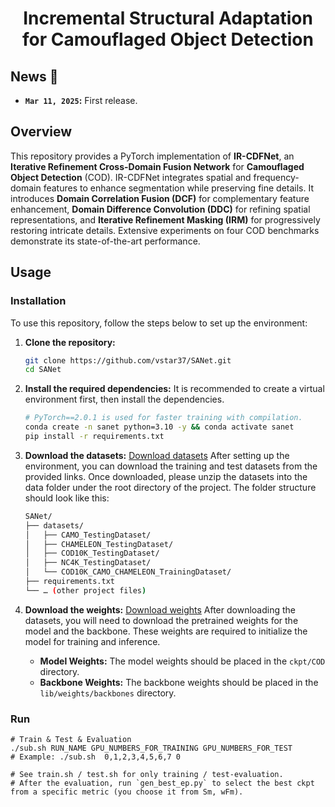 <h1 align="center">Incremental Structural Adaptation for Camouflaged Object Detection</h1>


## News :newspaper:
* **`Mar 11, 2025`:** First release.

## Overview  
This repository provides a PyTorch implementation of **IR-CDFNet**, an **Iterative Refinement Cross-Domain Fusion Network** for **Camouflaged Object Detection** (COD). IR-CDFNet integrates spatial and frequency-domain features to enhance segmentation while preserving fine details. It introduces **Domain Correlation Fusion (DCF)** for complementary feature enhancement, **Domain Difference Convolution (DDC)** for refining spatial representations, and **Iterative Refinement Masking (IRM)** for progressively restoring intricate details. Extensive experiments on four COD benchmarks demonstrate its state-of-the-art performance.

## Usage

### Installation
To use this repository, follow the steps below to set up the environment:

1. **Clone the repository:**
   ```bash
   git clone https://github.com/vstar37/SANet.git
   cd SANet

2.	**Install the required dependencies:**
    It is recommended to create a virtual environment first, then install the dependencies.
    ```bash
    # PyTorch==2.0.1 is used for faster training with compilation.
    conda create -n sanet python=3.10 -y && conda activate sanet
    pip install -r requirements.txt

3. **Download the datasets:**
   [Download datasets](https://drive.google.com/drive/folders/1ehBdZcQWRVshFxR2u7-E1Uv-fwhkdOiE?usp=drive_link)
    After setting up the environment, you can download the training and test datasets from the provided links. Once downloaded, please unzip the datasets into the data folder under the root directory of the project. The folder structure should look like this:
   ```bash
   SANet/
   ├── datasets/
   │   ├── CAMO_TestingDataset/
   │   ├── CHAMELEON_TestingDataset/
   │   ├── COD10K_TestingDataset/
   │   ├── NC4K_TestingDataset/
   │   └── COD10K_CAMO_CHAMELEON_TrainingDataset/
   ├── requirements.txt
   └── … (other project files)
4. **Download the weights:**
   [Download weights](https://drive.google.com/drive/folders/1ehBdZcQWRVshFxR2u7-E1Uv-fwhkdOiE?usp=drive_link)
   After downloading the datasets, you will need to download the pretrained weights for the model and the backbone. These weights are required to initialize the model for training and inference.

   - **Model Weights:** The model weights should be placed in the `ckpt/COD` directory.
   - **Backbone Weights:** The backbone weights should be placed in the `lib/weights/backbones` directory.

### Run
```shell
# Train & Test & Evaluation
./sub.sh RUN_NAME GPU_NUMBERS_FOR_TRAINING GPU_NUMBERS_FOR_TEST
# Example: ./sub.sh  0,1,2,3,4,5,6,7 0

# See train.sh / test.sh for only training / test-evaluation.
# After the evaluation, run `gen_best_ep.py` to select the best ckpt from a specific metric (you choose it from Sm, wFm).
```




   
